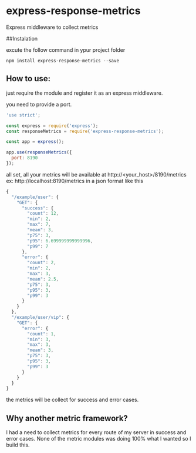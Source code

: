 # express-response-metrics

Express middleware to collect metrics

##Instalation

excute the follow command in ypur project folder

```shell
npm install express-response-metrics --save
```

## How to use:

just require the module and register it as an express middleware.

you need to provide a port.

```javascript
'use strict';

const express = require('express');
const responseMetrics = require('express-response-metrics');

const app = express();

app.use(responseMetrics({
  port: 8190
});

```

all set, all your metrics will be available at http://<your_host>/8190/metrics ex: http://localhost:8190/metrics in a json format like this

```javascript
{
  "/example/user": {
    "GET": {
      "success": {
        "count": 12,
        "min": 2,
        "max": 7,
        "mean": 3,
        "p75": 3,
        "p95": 6.699999999999996,
        "p99": 7
      },
      "error": {
        "count": 2,
        "min": 2,
        "max": 3,
        "mean": 2.5,
        "p75": 3,
        "p95": 3,
        "p99": 3
      }
    }
  },
  "/example/user/vip": {
    "GET": {
      "error": {
        "count": 1,
        "min": 3,
        "max": 3,
        "mean": 3,
        "p75": 3,
        "p95": 3,
        "p99": 3
      }
    }
  }
}

```

the metrics will be collect for success and error cases.

## Why another metric framework?

I had a need to collect metrics for every route of my server in success and error cases. None of the metric modules was doing 100% what I wanted so I build this.
